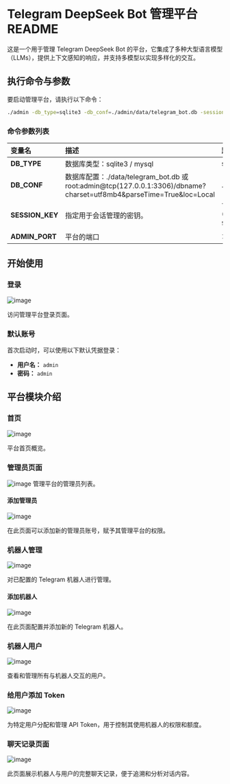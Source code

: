 # Telegram DeepSeek Bot 管理平台 README

这是一个用于管理 Telegram DeepSeek Bot 的平台，它集成了多种大型语言模型（LLMs），提供上下文感知的响应，并支持多模型以实现多样化的交互。

## 执行命令与参数

要启动管理平台，请执行以下命令：

```bash
./admin -db_type=sqlite3 -db_conf=./admin/data/telegram_bot.db -session_key=telegram_bot_session_key
```

### 命令参数列表

| 变量名             | 描述                                                                                                            | 默认值                                         |
|:----------------|:--------------------------------------------------------------------------------------------------------------|:--------------------------------------------|
| **DB_TYPE**     | 数据库类型：sqlite3 / mysql                                                                                         | sqlite3 / mysql                             |
| **DB_CONF**     | 数据库配置：./data/telegram_bot.db 或 root:admin@tcp(127.0.0.1:3306)/dbname?charset=utf8mb4&parseTime=True&loc=Local | ./data/telegram_bot.db                      |
| **SESSION_KEY** | 指定用于会话管理的密钥。                                                                                                  | `telegram_bot_session_key` (一个用于加密会话数据的字符串) |
| **ADMIN_PORT**  | 平台的端口                                                                                                         | `18080`                                     |

## 开始使用

### 登录

![image](https://github.com/user-attachments/assets/6055d100-5b89-420b-bf0c-6fedb8d88b9a)

访问管理平台登录页面。

### 默认账号

首次启动时，可以使用以下默认凭据登录：

* **用户名：** `admin`
* **密码：** `admin`

## 平台模块介绍

### 首页

![image](https://github.com/user-attachments/assets/7d7f014f-afd4-4b66-98d6-84e753b1857d)

平台首页概览。

### 管理员页面

![image](https://github.com/user-attachments/assets/8d20003b-cdf2-4599-b21d-0113bfd29827)
管理平台的管理员列表。

#### 添加管理员

![image](https://github.com/user-attachments/assets/e5441705-a7e8-4ea2-bbac-e5f3ebb59811)

在此页面可以添加新的管理员账号，赋予其管理平台的权限。

### 机器人管理

![image](https://github.com/user-attachments/assets/921b766d-5286-427d-ad73-6392c86c50a9)

对已配置的 Telegram 机器人进行管理。

#### 添加机器人

![image](https://github.com/user-attachments/assets/af9a752a-cad5-4858-9357-0742ca3b68f0)

在此页面配置并添加新的 Telegram 机器人。

### 机器人用户

![image](https://github.com/user-attachments/assets/aa6929b8-7963-43aa-9f6a-69d01de8803e)

查看和管理所有与机器人交互的用户。

### 给用户添加 Token

![image](https://github.com/user-attachments/assets/c0042b1b-f896-4a94-9dc6-54baa0f22687)

为特定用户分配和管理 API Token，用于控制其使用机器人的权限和额度。

### 聊天记录页面

![image](https://github.com/user-attachments/assets/caf8517b-993d-4a08-a520-fccd58078bb4)

此页面展示机器人与用户的完整聊天记录，便于追溯和分析对话内容。

